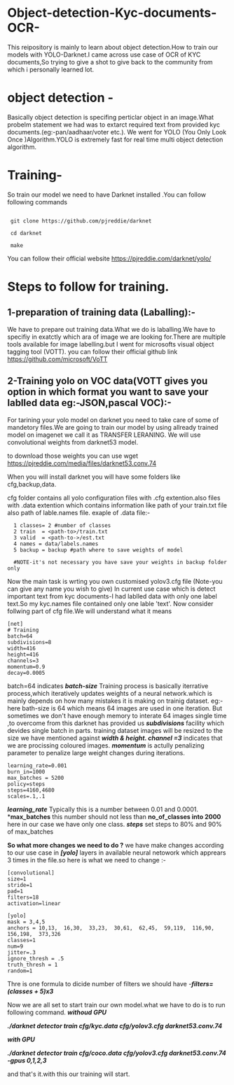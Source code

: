 # Object-detection-Kyc-documents-OCR-
This reipository is mainly to learn about object detection.How to train our models with YOLO-Darknet.I came across use case of OCR of KYC documents,So trying to give a shot to give back to the community from which i personally learned lot. 

# object detection -

Basically object detection is specifing perticlar object in an image.What probelm statement we had was to extarct required text from provided kyc documents.(eg:-pan/aadhaar/voter etc.).
We went for YOLO (You Only Look Once )Algorithm.YOLO is extremely fast for real time multi object detection algorithm. 

# Training-

So train our model we need to have Darknet installed .You can follow following commands
```
 
 git clone https://github.com/pjreddie/darknet 
 
 cd darknet
 
 make
```

You can follow their official website https://pjreddie.com/darknet/yolo/
# Steps to follow for training.
## 1-preparation of training data (Laballing):-

   
   We have to prepare out training data.What we do is laballing.We have to specifiy in exatctly which ara of image we are looking for.There are multiple tools available for image labelling.but I went for microsofts visual object tagging tool (VOTT).
you can follow their official github link https://github.com/microsoft/VoTT 

## 2-Training yolo on VOC data(VOTT gives you option in which format you want to save your lablled data eg:-JSON,pascal VOC):-

   For tarining your yolo model on darknet you need to take care of some of mandetory files.We are going to train our model by using allready trained model on imagenet we call it as TRANSFER LERANING. We will use convolutional weights from darknet53 model.
   
   to download those weights you can use wget https://pjreddie.com/media/files/darknet53.conv.74
   
   When you will install darknet you will have some folders like cfg,backup,data.
   
   cfg folder contains all yolo configuration files with .cfg extention.also files with .data extention which contains information like path of your train.txt file also path of lable.names file. 
exaple of .data file:-

```
  1 classes= 2 #number of classes 
  2 train  = <path-to>/train.txt
  3 valid  = <path-to->/est.txt
  4 names = data/labels.names
  5 backup = backup #path where to save weights of model
  
  #NOTE-it's not necessary you have save your weights in backup folder only
```
Now the main task is wrting you own customised yolov3.cfg file (Note-you can give any name you wish to give)
In current use case which is detect important text from kyc documents-I had lablled data with only one label text.So my kyc.names file contained only one lable 'text'.
Now consider follwing part of cfg file.We will understand what it means
```
[net]
# Training
batch=64
subdivisions=8
width=416
height=416
channels=3
momentum=0.9
decay=0.0005
````
 batch=64 indicates ***batch-size*** Training process is basically iterrative process,which iteratively updates weights of a neural network.which is mainly depends on how many mistakes it is making on trainig dataset.
 eg:- here bath-size is 64 which means 64 images are used in one iteration.
 But sometimes we don't have enough memory to interate 64 images single time ,to overcome from this darknet has provided us ***subdivisions*** facility  which devides single batch in parts.
 training dataset images will be resized to the size we have mentioned against ***width & height. channel =3*** indicates that we are procissing coloured images. 
 ***momentum*** is actully penalizing  parameter to penalize large weight changes during iterations.
 
 ```
 learning_rate=0.001
burn_in=1000
max_batches = 5200
policy=steps
steps=4160,4680
scales=.1,.1
```
***learning_rate*** Typically this is a number between 0.01 and 0.0001.
***max_batches** this number should not less than ****no_of_classes into 2000**** here in our case we have only one class.
***steps*** set steps to 80% and 90% of max_batches

**So what more changes we need to do ?** we have make changes according to our use case in ***[yolo]*** layers in available neural netowork which apprears 3 times in the file.so here is what we need to change :-
```
[convolutional]
size=1
stride=1
pad=1
filters=18
activation=linear

[yolo]
mask = 3,4,5
anchors = 10,13,  16,30,  33,23,  30,61,  62,45,  59,119,  116,90,  156,198,  373,326
classes=1
num=9
jitter=.3
ignore_thresh = .5
truth_thresh = 1
random=1
```
Thre is one formula to dicide number of filters we should have -***filters=(classes + 5)x3***


Now we are all set to start train our own model.what we have to do is to run following command.
***withoud GPU***

***./darknet detector train cfg/kyc.data cfg/yolov3.cfg darknet53.conv.74***

***with GPU***

***./darknet detector train cfg/coco.data cfg/yolov3.cfg darknet53.conv.74 -gpus 0,1,2,3***

and that's it.with this our training will start.
